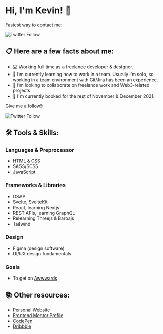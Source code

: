 # Hi, I'm Kevin! 👋

Fastest way to contact me:

![Twitter Follow](https://img.shields.io/twitter/follow/kvncnls?style=social)


## 📋 Here are a few facts about me:
- 💻 Working full time as a freelance developer & designer.
- 🌱 I’m currently learning how to work in a team. Usually I'm solo, so working in a team environment with Git/Jira has been an experience. 
- 👯 I’m looking to collaborate on freelance work and Web3-related projects
- 💼 I'm currently booked for the rest of November & December 2021.

Give me a follow!:

![Twitter Follow](https://img.shields.io/twitter/follow/kvncnls?style=social)

## 🛠 Tools & Skills:

### Languages & Preprocessor
- HTML & CSS
- SASS/SCSS
- JavaScript

### Frameworks & Libraries
- GSAP
- Svelte, SvelteKit
- React, learning Nextjs
- REST APIs, learning GraphQL
- Relearning Threejs & Barbajs
- Tailwind

### Design
- Figma (design software)
- UI/UX design fundamentals

### Goals
- To get on [Awwwards](https://www.awwwards.com/)

## 📚 Other resources:
- [Personal Website](https://www.kevincanlas.com/)
- [Frontend Mentor Profile](https://www.frontendmentor.io/profile/kvncnls)
- [CodePen](https://codepen.io/kvncnls)
- [Dribbble](https://dribbble.com/KVNCNLS)
